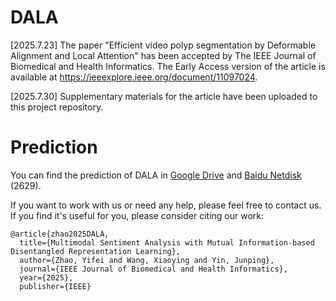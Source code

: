 # DALA
<time datetime="2025-07-23">[2025.7.23]</time> The paper "Efficient video polyp segmentation by Deformable Alignment and Local Attention" has been accepted by The IEEE Journal of Biomedical and Health Informatics. The Early Access version of the article is available at https://ieeexplore.ieee.org/document/11097024. 

<time datetime="2025-07-30">[2025.7.30]</time> Supplementary materials for the article have been uploaded to this project repository.


# Prediction
You can find the prediction of DALA in [Google Drive](https://drive.google.com/file/d/1Px0-5oFQEH5rYIC32SM8wUFUBz_qLeOY/view?usp=drive_link) and [Baidu Netdisk](https://pan.baidu.com/s/11tmC32KuMO3OElcbS_pfLA) (2629).

If you want to work with us or need any help, please feel free to contact us.
If you find it's useful for you, please consider citing our work:
```
@article{zhao2025DALA,
  title={Multimodal Sentiment Analysis with Mutual Information-based Disentangled Representation Learning},
  author={Zhao, Yifei and Wang, Xiaoying and Yin, Junping},
  journal={IEEE Journal of Biomedical and Health Informatics},
  year={2025},
  publisher={IEEE}
```
